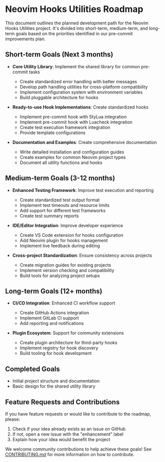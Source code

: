 
# Neovim Hooks Utilities Roadmap

This document outlines the planned development path for the Neovim Hooks Utilities project. It's divided into short-term, medium-term, and long-term goals based on the priorities identified in our pre-commit improvements plan.

## Short-term Goals (Next 3 months)

- **Core Utility Library**: Implement the shared library for common pre-commit tasks
  - Create standardized error handling with better messages
  - Develop path handling utilities for cross-platform compatibility
  - Implement configuration system with environment variables
  - Build pluggable architecture for hooks

- **Ready-to-use Hook Implementations**: Create standardized hooks
  - Implement pre-commit hook with StyLua integration
  - Implement pre-commit hook with Luacheck integration
  - Create test execution framework integration
  - Provide template configurations

- **Documentation and Examples**: Create comprehensive documentation
  - Write detailed installation and configuration guides
  - Create examples for common Neovim project types
  - Document all utility functions and hooks

## Medium-term Goals (3-12 months)

- **Enhanced Testing Framework**: Improve test execution and reporting
  - Create standardized test output format
  - Implement test timeouts and resource limits
  - Add support for different test frameworks
  - Create test summary reports

- **IDE/Editor Integration**: Improve developer experience
  - Create VS Code extension for hooks configuration
  - Add Neovim plugin for hooks management
  - Implement live feedback during editing

- **Cross-project Standardization**: Ensure consistency across projects
  - Create migration guides for existing projects
  - Implement version checking and compatibility
  - Build tools for analyzing project setups

## Long-term Goals (12+ months)

- **CI/CD Integration**: Enhanced CI workflow support
  - Create GitHub Actions integration
  - Implement GitLab CI support
  - Add reporting and notifications

- **Plugin Ecosystem**: Support for community extensions
  - Create plugin architecture for third-party hooks
  - Implement registry for hook discovery
  - Build tooling for hook development

## Completed Goals

- Initial project structure and documentation
- Basic design for the shared utility library

## Feature Requests and Contributions

If you have feature requests or would like to contribute to the roadmap, please:

1. Check if your idea already exists as an issue on GitHub
2. If not, open a new issue with the "enhancement" label
3. Explain how your idea would benefit the project

We welcome community contributions to help achieve these goals! See [CONTRIBUTING.md](CONTRIBUTING.md) for more information on how to contribute.
